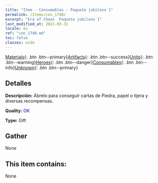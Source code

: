```yaml
---
title: "Item - Consumables - Paquete jubiloso 1"
permalink: /Items/con_1748/
excerpt: "Era of Chaos  Paquete jubiloso 1"
last_modified_at: 2021-03-31
locale: es
ref: "con_1748.md"
toc: false
classes: wide
---
```

 [Materials](/es/Items/){: .btn .btn--primary}[Artifacts](/es/Items/Artifacts/){: .btn .btn--success}[Units](/es/Items/Units/){: .btn .btn--warning}[Heroes](/es/Items/Heroes/){: .btn .btn--danger}[Consumables](/es/Items/Consumables/){: .btn .btn--info}[Unknown](/es/Items/Unknown/){: .btn .btn--primary}

## Detalles
 **Descripción:** Ábrelo para conseguir cartas de Piedra, papel o tijera y diversas recompensas.

 **Quality:** <span style="color: #0000CD">OK</span>

 **Type:** Gift

## Gather

  None

## This item contains:

  None

